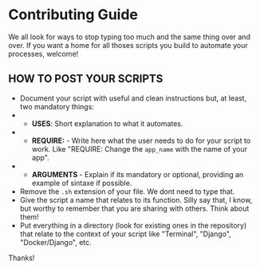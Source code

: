# Contributing Guide

We all look for ways to stop typing too much and the same thing over and over.
If you want a home for all thoses scripts you build to automate your processes,
welcome!

## HOW TO POST YOUR SCRIPTS
* Document your script with useful and clean instructions but, at least, two mandatory things:
* * __USES__: Short explanation to what it automates.
* * __REQUIRE:__ - Write here what the user needs to do for your script to work. Like "REQUIRE: Change the
  `app_name` with the name of your app".
* * __ARGUMENTS__ - Explain if its mandatory or optional, providing an example of sintaxe if possible.
* Remove the `.sh` extension of your file. We dont need to type that.
* Give the script a name that relates to its function. Silly say that, I know, but worthy to remember that you are sharing with others. Think about them!
* Put everything in a directory (look for existing ones in the repository) that relate to the context of your script like "Terminal", "Django", "Docker/Django", etc.


Thanks!